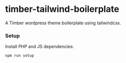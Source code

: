# timber-tailwind-boilerplate
A Timber wordpress theme boilerplate using tailwindcss.

### Setup
Install PHP and JS dependencies:

    npm run setup

